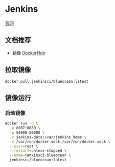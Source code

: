 # Jenkins

[官网](https://www.jenkins.io/zh/)

## 文档推荐

* 镜像 [DockerHub](https://hub.docker.com/r/jenkins/jenkins)

## 拉取镜像

```bash
docker pull jenkinsci/blueocean:latest
```

## 镜像运行

### 启动镜像

```bash
docker run -d \
  -p 8087:8080 \
  -p 50000:50000 \
  -v jenkins-data:/var/jenkins_home \
  -v /var/run/docker.sock:/var/run/docker.sock \
  --user=root \
  --restart=unless-stopped \
  --name=jenkinsci-blueocean \
  jenkinsci/blueocean:latest
```
